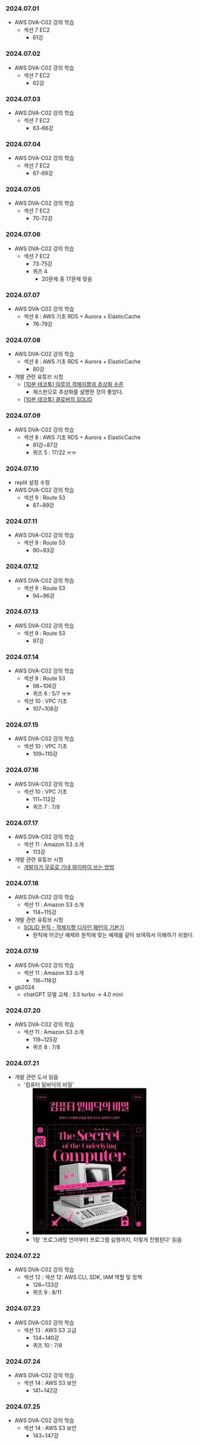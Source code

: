 ### 2024.07.01
- AWS DVA-C02 강의 학습
  - 섹션 7 EC2
    - 61강

### 2024.07.02
- AWS DVA-C02 강의 학습
  - 섹션 7 EC2
    - 62강

### 2024.07.03
- AWS DVA-C02 강의 학습
  - 섹션 7 EC2
    - 63-66강

### 2024.07.04
- AWS DVA-C02 강의 학습
  - 섹션 7 EC2
    - 67-69강

### 2024.07.05
- AWS DVA-C02 강의 학습
  - 섹션 7 EC2
    - 70-72강

### 2024.07.06
- AWS DVA-C02 강의 학습
  - 섹션 7 EC2
    - 73-75강
    - 퀴즈 4
      - 20문제 중 17문제 맞음

### 2024.07.07
- AWS DVA-C02 강의 학습
  - 섹션 8 : AWS 기초 RDS + Aurora + ElasticCache
    - 76-79강

### 2024.07.08
- AWS DVA-C02 강의 학습
  - 섹션 8 : AWS 기초 RDS + Aurora + ElasticCache
    - 80강
- 개발 관련 유튜브 시청
  - [[10분 테코톡] 아루의 객체지향과 추상화 수준](https://youtu.be/1VwRtsLDiyM?si=gcJAbBPL07v8bLlJ)
    - 체스판으로 추상화를 설명한 것이 좋았다.
  - [[10분 테코톡] 클로버의 SOLID](https://youtu.be/7c0tqHLfxlE?si=sXjnLmkqcZRWNIYd)

### 2024.07.09
- AWS DVA-C02 강의 학습
  - 섹션 8 : AWS 기초 RDS + Aurora + ElasticCache
    - 81강~87강
    - 퀴즈 5 : 17/22 ㅠㅠ

### 2024.07.10
- replit 설정 수정
- AWS DVA-C02 강의 학습
  - 섹션 9 : Route 53
    - 87~89강

### 2024.07.11
- AWS DVA-C02 강의 학습
  - 섹션 9 : Route 53
    - 90~93강

### 2024.07.12
- AWS DVA-C02 강의 학습
  - 섹션 9 : Route 53
    - 94~96강

### 2024.07.13
- AWS DVA-C02 강의 학습
  - 섹션 9 : Route 53
    - 97강

### 2024.07.14
- AWS DVA-C02 강의 학습
  - 섹션 9 : Route 53
    - 98~106강
    - 퀴즈 6 : 5/7 ㅠㅠ
  - 섹션 10 : VPC 기초
    - 107~108강

### 2024.07.15
- AWS DVA-C02 강의 학습
  - 섹션 10 : VPC 기초
    - 109~110강

### 2024.07.16
- AWS DVA-C02 강의 학습
  - 섹션 10 : VPC 기초
    - 111~112강
    - 퀴즈 7 : 7/8

### 2024.07.17
- AWS DVA-C02 강의 학습
  - 섹션 11 : Amazon S3 소개
    - 113강
- 개발 관련 유튜브 시청
  - [개발자가 무료로 기내 와이파이 쓰는 방법](https://youtu.be/S7chAOXT0Y8?si=g8l-gPkHRDkx8e2r)

### 2024.07.18
- AWS DVA-C02 강의 학습
  - 섹션 11 : Amazon S3 소개
    - 114~115강
- 개발 관련 유튜브 시청
  - [SOLID 원칙 - 객체지향 디자인 패턴의 기본기](https://youtu.be/4O6k9GN8FPo?si=oVEmsKPEi1xs_Y7_)
    - 원칙에 어긋난 예제와 원칙에 맞는 예제를 같이 보여줘서 이해하기 쉬웠다.

### 2024.07.19
- AWS DVA-C02 강의 학습
  - 섹션 11 : Amazon S3 소개
    - 116~118강
- gb2024
  - chatGPT 모델 교체 : 3.5 turbo -> 4.0 mini

### 2024.07.20
- AWS DVA-C02 강의 학습
  - 섹션 11 : Amazon S3 소개
    - 119~125강
    - 퀴즈 8 : 7/8

### 2024.07.21
- 개발 관련 도서 읽음
  - '컴퓨터 밑바닥의 비밀'
    - <img src="https://github.com/guraband/TIL/blob/main/images/secret_of_computer.jpg?raw=true" width=300/>
    - 1장 '프로그래밍 언어부터 프로그램 실행까지, 이렇게 진행된다' 읽음

### 2024.07.22
- AWS DVA-C02 강의 학습
  - 섹션 12 : 섹션 12: AWS CLI, SDK, IAM 역할 및 정책
    - 126~133강
    - 퀴즈 9 : 8/11

### 2024.07.23
- AWS DVA-C02 강의 학습
  - 섹션 13 : AWS S3 고급
    - 134~140강
    - 퀴즈 10 : 7/8

### 2024.07.24
- AWS DVA-C02 강의 학습
  - 섹션 14 : AWS S3 보안
    - 141~142강

### 2024.07.25
- AWS DVA-C02 강의 학습
  - 섹션 14 : AWS S3 보안
    - 143~147강
